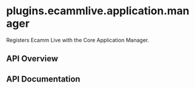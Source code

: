 # plugins.ecammlive.application.manager

Registers Ecamm Live with the Core Application Manager.

## API Overview

## API Documentation

